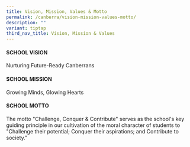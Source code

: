 ```yaml
---
title: Vision, Mission, Values & Motto
permalink: /canberra/vision-mission-values-motto/
description: ""
variant: tiptap
third_nav_title: Vision, Mission & Values
---
```

<h4><strong>SCHOOL VISION</strong></h4>
<p>Nurturing Future-Ready Canberrans</p>
<h4><strong>SCHOOL MISSION</strong></h4>
<p>Growing Minds, Glowing Hearts</p>
<h4><strong>SCHOOL MOTTO</strong></h4>
<p>The motto "Challenge, Conquer &amp; Contribute" serves as the school's
key guiding principle in our cultivation of the moral character of students
to "Challenge their potential; Conquer their aspirations; and Contribute
to society."</p>